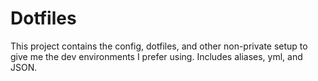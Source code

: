 # Dotfiles
This project contains the config, dotfiles, and other non-private setup to give me the dev environments I prefer using. Includes aliases, yml, and JSON.